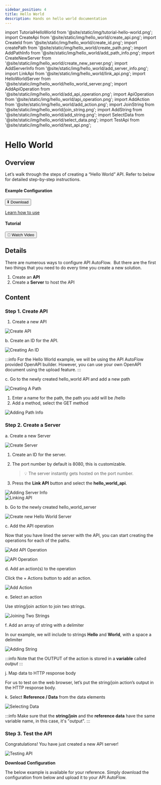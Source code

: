 ```yaml
---
sidebar_position: 4
title: Hello World
description: Hands on hello world documentation
---
```


import TutorialHelloWorld from '@site/static/img/tutorial-hello-world.png';
import CreateApi from '@site/static/img/hello_world/create_api.png';
import CreateId from '@site/static/img/hello_world/create_id.png';
import createPath from '@site/static/img/hello_world/create_path.png';
import AddPathInfo from '@site/static/img/hello_world/add_path_info.png';
import CreateNewServer from '@site/static/img/hello_world/create_new_server.png';
import AddServerInfo from '@site/static/img/hello_world/add_server_info.png';
import LinkApi from '@site/static/img/hello_world/link_api.png';
import HelloWorldServer from '@site/static/img/hello_world/hello_world_server.png';
import AddApiOperation from '@site/static/img/hello_world/add_api_operation.png';
import ApiOperation from '@site/static/img/hello_world/api_operation.png';
import AddAction from '@site/static/img/hello_world/add_action.png';
import JoinString from '@site/static/img/hello_world/join_string.png';
import AddString from '@site/static/img/hello_world/add_string.png';
import SelectData from '@site/static/img/hello_world/select_data.png';
import TestApi from '@site/static/img/hello_world/test_api.png';

# Hello World

## Overview
<div class="colTwoBlock">
    <div class="colTwoLeft">
        <div class="colTwoWrapper">
            Let’s walk through the steps of creating a “Hello World” API. Refer to below for detailed step-by-step instructions.
        </div>
    </div>
    <div class="colTwoRight">
          <h4>Example Configuration</h4>
          <a target="_blank" href="pathname:///file/hello_world_config.json" download><button class="btnDownload">⏬ Download</button></a>
          <p><a href="/docs/Documentation/Guide/Settings/#upload-configuration">Learn how to use</a></p>
          <h4>Tutorial</h4>
          <a target="_blank" href="https://www.youtube.com/embed/SLPKuXWuo1A?si=K2fYk-kJuZZowi7u&amp;start=372"><button class="btnVideo">🎥 Watch Video</button></a>
   </div>
    <div class="colTwoClearer"></div>
</div>

## Details

There are numerous ways to configure API AutoFlow.  But there are the first two things that you need to do every time you create a new solution.

1. Create an **API**
2. Create a **Server** to host the API

## Content

### Step 1. Create API

1. Create a new API

<!-- <div class="myResponsiveImg">
    <img src={CreateApi} alt="Creating A New API" class = "myResponsiveImg"/>
</div> -->

![Create API](@site/static/img/hello_world/create_api.png)

b. Create an ID for the API.

<div class="myResponsiveImg">
    <img src={CreateId} alt="Creating An ID" class = "myResponsiveImg"/>
</div>

:::info
For the Hello World example, we will be using the API AutoFlow provided OpenAPI builder. However, you can use your own OpenAPI document using the upload feature.
:::

c. Go to the newly created hello_world API and add a new path

<div class="myResponsiveImg">
    <img src={createPath} alt="Creating A Path" class = "myResponsiveImg"/>
</div>

1. Enter a name for the path, the path you add will be /hello
2. Add a method, select the GET method

<div class="myResponsiveImg">
    <img src={AddPathInfo} alt="Adding Path Info" class = "myResponsiveImg"/>
</div>

### Step 2. Create a Server

a. Create a new Server

<!-- <div class="myResponsiveImg">
    <img src={CreateNewServer} alt="Creating A New Server" class = "myResponsiveImg"/>
</div> -->

![Create Server](@site/static/img/hello_world/create_new_server.png)

1. Create an ID for the server.
2. The port number by default is 8080, this is customizable.

   > 💡 The server instantly gets hosted on the port number.

3. Press the **Link API** button and select the **hello_world_api**.

<div class="myResponsiveImg">
    <img src={AddServerInfo} alt="Adding Server Info" class = "myResponsiveImg"/>
</div>

<div class="myResponsiveImg">
    <img src={LinkApi} alt="Linking API" class = "myResponsiveImg"/>
</div>

b. Go to the newly created hello_world_server

<!-- <div class="myResponsiveImg">
    <img src={HelloWorldServer} alt="Hello World Server" class = "myResponsiveImg"/>
</div> -->

![Create new Hello World Server](@site/static/img/hello_world/hello_world_server.png)

c. Add the API operation

Now that you have lined the server with the API, you can start creating the operations for each of the paths.

<!-- <div class="myResponsiveImg">
    <img src={AddApiOperation} alt="Adding API Operation" class = "myResponsiveImg"/>
</div> -->

![Add API Operation](@site/static/img/hello_world/add_api_operation.png)

<div class="myResponsiveImg">
    <img src={ApiOperation} alt="API Operation" class = "myResponsiveImg"/>
</div>

d. Add an action(s) to the operation

Click the + Actions button to add an action.

<!-- <div class="myResponsiveImg">
    <img src={AddAction} alt="Adding Action" class = "myResponsiveImg"/>
</div> -->

![Add Action](@site/static/img/hello_world/add_action.png)

e. Select an action

Use string/join action to join two strings.

<div class="myResponsiveImg">
<img src={JoinString} alt="Joining Two Strings" class = "myResponsiveImg"/>
</div>

f. Add an array of string with a delimiter

In our example, we will include to strings **Hello** and **World**, with a space a delimiter

<div class="myResponsiveImg">
    <img src={AddString} alt="Adding String" class = "myResponsiveImg"/>
</div>

:::info
Note that the OUTPUT of the action is stored in a **variable** called _output_
:::

j. Map data to HTTP response body

For us to test on the web browser, let’s put the string/join action’s output in the HTTP response body.

k. Select **Reference / Data** from the data elements

<div class="myResponsiveImg">
    <img src={SelectData} alt="Selecting Data" class = "myResponsiveImg"/>
</div>

:::info
Make sure that the **string/join** and the **reference data** have the same variable name, in this case, it's "output".
:::

### Step 3. Test the API

Congratulations! You have just created a new API server!

<div class="myResponsiveImg">
    <img src={TestApi} alt="Testing API" class = "myResponsiveImg"/>
</div>

**Download Configuration**

The below example is available for your reference. Simply download the configuration from below and upload it to your API AutoFlow.
